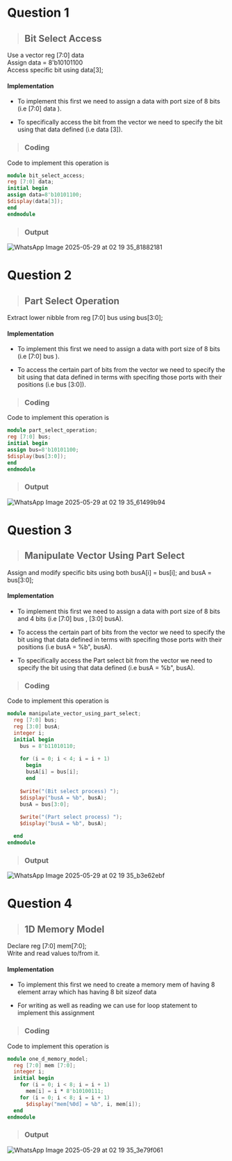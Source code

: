 # Question 1
> ## Bit Select Access
 Use a vector reg [7:0] data  
 Assign data = 8'b10101100  
 Access specific bit using data[3];  
#### Implementation

+ To implement this first we need to assign a data with port size of 8 bits (i.e [7:0] data ).

+ To specifically access the bit from the vector we need to specify the bit using that data defined (i.e data [3]). 

> ### Coding
Code to implement this operation is
```verilog
module bit_select_access;
reg [7:0] data;
initial begin
assign data=8'b10101100;
$display(data[3]);
end
endmodule
```
> ### Output
![WhatsApp Image 2025-05-29 at 02 19 35_81882181](https://github.com/user-attachments/assets/529f3972-e8d4-48b3-8dfd-22cd76cc5623)


 # Question 2
> ## Part Select Operation
 Extract lower nibble from reg [7:0] bus using bus[3:0];  
#### Implementation
+ To implement this first we need to assign a data with port size of 8 bits (i.e [7:0] bus ).

+ To access the certain part of bits from the vector we need to specify the bit using that data defined in terms with specifing those ports with their positions (i.e bus [3:0]). 

> ### Coding
Code to implement this operation is
```verilog
module part_select_operation;
reg [7:0] bus;
initial begin
assign bus=8'b10101100;
$display(bus[3:0]);
end
endmodule
```
> ### Output
![WhatsApp Image 2025-05-29 at 02 19 35_61499b94](https://github.com/user-attachments/assets/e5916560-4c57-4081-9480-911dadad0e71)


 # Question 3
> ## Manipulate Vector Using Part Select
 Assign and modify specific bits using both busA[i] = bus[i]; and busA = bus[3:0];  

#### Implementation
+ To implement this first we need to assign a data with port size of 8 bits and 4 bits  (i.e [7:0] bus , [3:0] busA).

+ To access the certain part of bits from the vector we need to specify the bit using that data defined in terms with specifing those ports with their positions (i.e busA = %b", busA). 

+ To specifically access the Part select bit from the vector we need to specify the bit using that data defined (i.e busA = %b", busA). 

> ### Coding
Code to implement this operation is
```verilog
module manipulate_vector_using_part_select;
  reg [7:0] bus;
  reg [3:0] busA;  
  integer i;
  initial begin
    bus = 8'b11010110;
    
    for (i = 0; i < 4; i = i + 1)
      begin
      busA[i] = bus[i];
      end
    
    $write("(Bit select process) ");
    $display("busA = %b", busA);
    busA = bus[3:0];
    
    $write("(Part select process) ");
    $display("busA = %b", busA);

  end
endmodule
```
> ### Output
![WhatsApp Image 2025-05-29 at 02 19 35_b3e62ebf](https://github.com/user-attachments/assets/5c6bdd7e-5084-4b21-92bc-d554e4fc3c84)


# Question 4
> ## 1D Memory Model
 Declare reg [7:0] mem[7:0];  
 Write and read values to/from it.  

#### Implementation
+ To implement this first we need to create a memory mem of having 8 element array which has having 8 bit sizeof data

+  For writing as well as reading we can use for loop statement to implement this assignment 

> ### Coding
Code to implement this operation is
```verilog
module one_d_memory_model;
  reg [7:0] mem [7:0];
  integer i;
  initial begin
    for (i = 0; i < 8; i = i + 1)
      mem[i] = i * 8'b10100111;
    for (i = 0; i < 8; i = i + 1)
      $display("mem[%0d] = %b", i, mem[i]);
  end
endmodule
```
> ### Output
![WhatsApp Image 2025-05-29 at 02 19 35_3e79f061](https://github.com/user-attachments/assets/79a89236-0c8e-4871-bf97-aac532f087bd)
